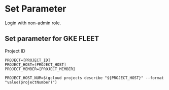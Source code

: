 # Set Parameter
Login with non-admin role.

## Set parameter for GKE FLEET
Project ID
```
PROJECT=[PROJECT_ID]
PROJECT_HOST=[PROJECT_HOST]
PROJECT_MEMBER=[PROJECT_MEMBER]

PROJECT_HOST_NUM=$(gcloud projects describe "${PROJECT_HOST}" --format "value(projectNumber)")

